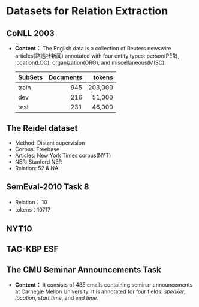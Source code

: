 # Datasets for Relation Extraction
## CoNLL 2003
- **Content：** The English data is a collection of Reuters newswire articles(路透社新闻) annotated with four entity types: person(PER), location(LOC), organization(ORG), and miscellaneous(MISC).  

  |SubSets|Documents|tokens|
  |:------ | ------: | ------:|
  |train|945 |203,000|
  |dev|216 |51,000|
  |test| 231| 46,000|

## The Reidel dataset
- Method: Distant supervision 
- Corpus: Freebase
- Articles: New York Times corpus(NYT)
- NER: Stanford NER
- Relation: 52 & NA

## SemEval-2010 Task 8
- Relation： 10
- tokens：10717
## NYT10

## TAC-KBP ESF

## The CMU Seminar Announcements Task
- **Content：** It consists of 485 emails containing seminar announcements at Carnegie Mellon University.
It is annotated for four fields: *speaker*, *location*, *start time*, and *end time*. 
